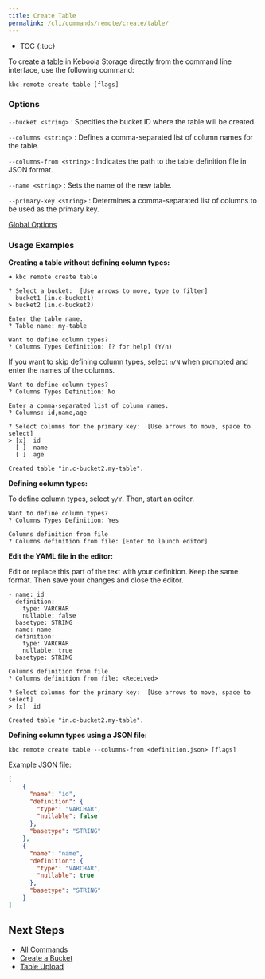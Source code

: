 ```yaml
---
title: Create Table
permalink: /cli/commands/remote/create/table/
---
```


* TOC
{:toc}

To create a [table](https://help.keboola.com/storage/tables/) in Keboola Storage directly from the command line interface, use the following command:

```
kbc remote create table [flags]
```

### Options

`--bucket <string>`
: Specifies the bucket ID where the table will be created.

`--columns <string>`
: Defines a comma-separated list of column names for the table.

`--columns-from <string>`
: Indicates the path to the table definition file in JSON format.

`--name <string>`
: Sets the name of the new table.

`--primary-key <string>`
: Determines a comma-separated list of columns to be used as the primary key.

[Global Options](/cli/commands/#global-options)

### Usage Examples

**Creating a table without defining column types:**

```
➜ kbc remote create table

? Select a bucket:  [Use arrows to move, type to filter]
  bucket1 (in.c-bucket1)
> bucket2 (in.c-bucket2)

Enter the table name.
? Table name: my-table

Want to define column types?
? Columns Types Definition: [? for help] (Y/n)
```
If you want to skip defining column types, select `n/N` when prompted and enter the names of the columns.
```
Want to define column types?
? Columns Types Definition: No

Enter a comma-separated list of column names.
? Columns: id,name,age

? Select columns for the primary key:  [Use arrows to move, space to select]
> [x]  id
  [ ]  name
  [ ]  age

Created table "in.c-bucket2.my-table".
```
**Defining column types:**

To define column types, select `y/Y`. Then, start an editor. 

```
Want to define column types?
? Columns Types Definition: Yes

Columns definition from file
? Columns definition from file: [Enter to launch editor]
```
**Edit the YAML file in the editor:**

Edit or replace this part of the text with your definition. Keep the same format. Then save your changes and close the editor.

```
- name: id
  definition:
    type: VARCHAR
    nullable: false
  basetype: STRING
- name: name
  definition:
    type: VARCHAR
    nullable: true
  basetype: STRING
```
```
Columns definition from file
? Columns definition from file: <Received>

? Select columns for the primary key:  [Use arrows to move, space to select]
> [x]  id

Created table "in.c-bucket2.my-table".
```
**Defining column types using a JSON file:**

```
kbc remote create table --columns-from <definition.json> [flags]
```
Example JSON file:
```json
[
    {
      "name": "id",
      "definition": {
        "type": "VARCHAR",
        "nullable": false
      },
      "basetype": "STRING"
    },
    {
      "name": "name",
      "definition": {
        "type": "VARCHAR",
        "nullable": true
      },
      "basetype": "STRING"
    }
]
```



## Next Steps

- [All Commands](/cli/commands/)
- [Create a Bucket](/cli/commands/remote/create/bucket/)
- [Table Upload](/cli/commands/remote/table/upload/)
